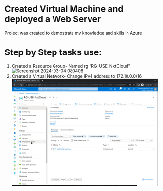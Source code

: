 # Created Virtual Machine and deployed a Web Server
Project was created to demostrate my knowledge and skills in Azure

# Step by Step tasks use:
1. Created a Resource Group- Named rg “RG-USE-NxtCloud”
![Screenshot 2024-03-04 080408](https://github.com/VaShan77/Created-A-Virtual-Machine/assets/98129731/3ad0e7fa-5ba3-4f53-9eb1-e92b9db7a3f5)
2. Created a Virtual Network- Change IPv4 address to 172.10.0.0/16
![Screenshot 2024-03-04 080602](https://github.com/VaShan77/Created-A-Virtual-Machine/blob/main/Screenshot%202024-03-04%20080602.png)



